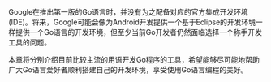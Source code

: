 Google在推出第一版的Go语言时，并没有为之配备对应的官方集成开发环境(IDE)。将来，Google可能会像为Android开发提供一个基于Eclipse的开发环境一样提供一个Go语言的开发环境，但至少当前Go开发者仍然面临选择一个称手开发工具的问题。

本章将分别介绍目前比较主流的用语开发Go程序的工具，希望能够尽可能地帮助广大Go语言爱好者顺利搭建自己的开发环境，享受使用Go语言编程的美好。

